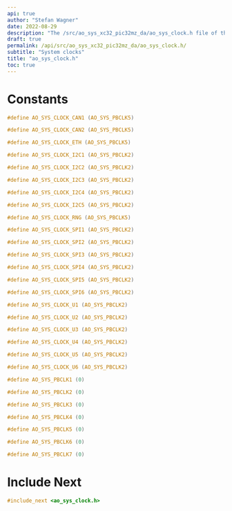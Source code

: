 ```yaml
---
api: true
author: "Stefan Wagner"
date: 2022-08-29
description: "The /src/ao_sys_xc32_pic32mz_da/ao_sys_clock.h file of the ao real-time operating system."
draft: true
permalink: /api/src/ao_sys_xc32_pic32mz_da/ao_sys_clock.h/
subtitle: "System clocks"
title: "ao_sys_clock.h"
toc: true
---
```


# Constants

```c
#define AO_SYS_CLOCK_CAN1 (AO_SYS_PBCLK5)
```

```c
#define AO_SYS_CLOCK_CAN2 (AO_SYS_PBCLK5)
```

```c
#define AO_SYS_CLOCK_ETH (AO_SYS_PBCLK5)
```

```c
#define AO_SYS_CLOCK_I2C1 (AO_SYS_PBCLK2)
```

```c
#define AO_SYS_CLOCK_I2C2 (AO_SYS_PBCLK2)
```

```c
#define AO_SYS_CLOCK_I2C3 (AO_SYS_PBCLK2)
```

```c
#define AO_SYS_CLOCK_I2C4 (AO_SYS_PBCLK2)
```

```c
#define AO_SYS_CLOCK_I2C5 (AO_SYS_PBCLK2)
```

```c
#define AO_SYS_CLOCK_RNG (AO_SYS_PBCLK5)
```

```c
#define AO_SYS_CLOCK_SPI1 (AO_SYS_PBCLK2)
```

```c
#define AO_SYS_CLOCK_SPI2 (AO_SYS_PBCLK2)
```

```c
#define AO_SYS_CLOCK_SPI3 (AO_SYS_PBCLK2)
```

```c
#define AO_SYS_CLOCK_SPI4 (AO_SYS_PBCLK2)
```

```c
#define AO_SYS_CLOCK_SPI5 (AO_SYS_PBCLK2)
```

```c
#define AO_SYS_CLOCK_SPI6 (AO_SYS_PBCLK2)
```

```c
#define AO_SYS_CLOCK_U1 (AO_SYS_PBCLK2)
```

```c
#define AO_SYS_CLOCK_U2 (AO_SYS_PBCLK2)
```

```c
#define AO_SYS_CLOCK_U3 (AO_SYS_PBCLK2)
```

```c
#define AO_SYS_CLOCK_U4 (AO_SYS_PBCLK2)
```

```c
#define AO_SYS_CLOCK_U5 (AO_SYS_PBCLK2)
```

```c
#define AO_SYS_CLOCK_U6 (AO_SYS_PBCLK2)
```

```c
#define AO_SYS_PBCLK1 (0)
```

```c
#define AO_SYS_PBCLK2 (0)
```

```c
#define AO_SYS_PBCLK3 (0)
```

```c
#define AO_SYS_PBCLK4 (0)
```

```c
#define AO_SYS_PBCLK5 (0)
```

```c
#define AO_SYS_PBCLK6 (0)
```

```c
#define AO_SYS_PBCLK7 (0)
```

# Include Next

```c
#include_next <ao_sys_clock.h>
```
